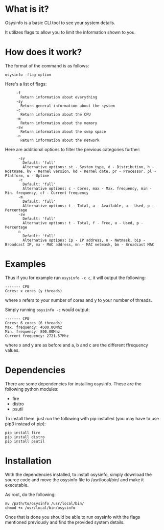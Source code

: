 # What is it?
Osysinfo is a basic CLI tool to see your system details. 

It utilizes flags to allow you to limit the information shown to you.

# How does it work?
The format of the command is as follows:

```
osysinfo -flag option
```

Here's a list of flags: 
```
     -f
       Return information about everything
     -sy
       Return general information about the system
     -c
       Return information about the CPU
     -m
       Return information about the memory
     -sw
       Return information about the swap space
     -n
       Return information about the network
```
       
       
Here are additional options to filter the previous categories further:
```
      -sy
        Default: 'full'
        Alternative options: st - System type, d - Distribution, h - Hostname, kv - Kernel version, kd - Kernel date, pr - Processor, pl - Platform, u - Uptime
      -c
        Default: 'full'
        Alternative options: c - Cores, max - Max. frequency, min - Min. frequency, cf - Current frequency
      -m
        Default: 'full'
        Alternative options: t - Total, a - Available, u - Used, p - Percentage
      -sw
        Default: 'full'
        Alternative options: t - Total, f - Free, u - Used, p - Percentage
      n
        Default: 'full'
        Alternative options: ip - IP address, n - Netmask, bip - Broadcast IP, ma - MAC address, mn - MAC netmask, bm - Broadcast MAC
```
# Examples
Thus if you for example run ```osysinfo -c c```, it will output the following:
```
------- CPU
Cores: x cores (y threads)
```
where x refers to your number of cores and y to your number of threads.


Simply running ```osysinfo -c``` wouĺd output:
```
------- CPU
Cores: 6 cores (6 threads)
Max. frequency: 4600.00Mhz
Min. frequency: 800.00Mhz
Current frequency: 2721.57Mhz
```
where x and y are as before and a, b and c are the different ffrequency values.

# Dependencies
There are some dependencies for installing osysinfo. These are the following python modules:

- fire
- distro
- psutil

To install them, just run the following with pip installed (you may have to use pip3 instead of pip):

```
pip install fire
pip install distro
pip install psutil
```
# Installation
With the dependencies installed, to install osysinfo, simply download the source code and move the osysinfo file to /usr/local/bin/ and make it executable.

As root, do the following:
```
mv /path/to/osysinfo /usr/local/bin/
chmod +x /usr/local/bin/osysinfo
```

Once that is done you should be able to run osysinfo with the flags mentioned previously and find the provided system details.
